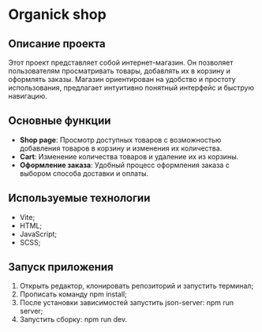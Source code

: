 # Organick shop

## Описание проекта
Этот проект представляет собой интернет-магазин. Он позволяет пользователям просматривать товары, добавлять их в корзину и оформлять заказы. Магазин ориентирован на удобство и простоту использования, предлагает интуитивно понятный интерфейс и быструю навигацию.

## Основные функции

- **Shop page**: Просмотр доступных товаров с возможностью добавления товаров в корзину и изменения их количества.
- **Cart**: Изменение количества товаров и удаление их из корзины.
- **Оформление заказа**: Удобный процесс оформления заказа с выбором способа доставки и оплаты.

## Используемые технологии
  - Vite;
  - HTML;
  - JavaScript;
  - SCSS;

## Запуск приложения 
1. Открыть редактор, клонировать репозиторий и запустить терминал;
2. Прописать команду npm install;
3. После установки зависимостей запустить json-server: npm run server;
4. Запустить сборку: npm run dev.
